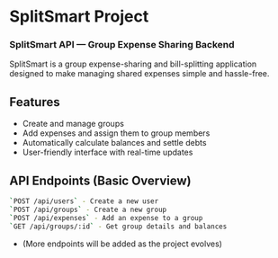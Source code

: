 # SplitSmart Project 
### SplitSmart API — Group Expense Sharing Backend

SplitSmart is a group expense-sharing and bill-splitting application designed to make managing shared expenses simple and hassle-free.

## Features

- Create and manage groups
- Add expenses and assign them to group members
- Automatically calculate balances and settle debts
- User-friendly interface with real-time updates

## API Endpoints (Basic Overview)
```bash 
`POST /api/users` - Create a new user
`POST /api/groups` - Create a new group
`POST /api/expenses` - Add an expense to a group
`GET /api/groups/:id` - Get group details and balances
```
- (More endpoints will be added as the project evolves)
